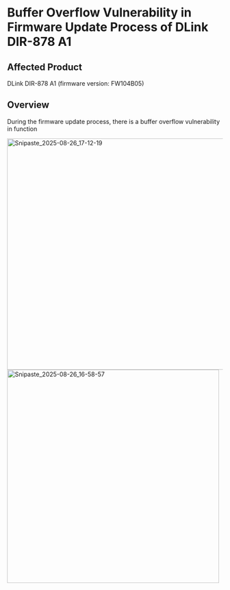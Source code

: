 # Buffer Overflow Vulnerability in Firmware Update Process of DLink DIR-878 A1


## Affected Product
DLink DIR-878 A1 (firmware version: FW104B05)

## Overview
During the firmware update process, there is a buffer overflow vulnerability in function 


<img width="563" height="540" alt="Snipaste_2025-08-26_17-12-19" src="https://github.com/user-attachments/assets/52764516-16a3-4344-81b5-29068b01105f" />
<img width="495" height="498" alt="Snipaste_2025-08-26_16-58-57" src="https://github.com/user-attachments/assets/04b4361b-569a-4788-8758-466c672503eb" />
